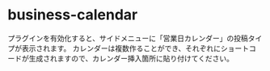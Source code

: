 # business-calendar
プラグインを有効化すると、サイドメニューに「営業日カレンダー」の投稿タイプが表示されます。
カレンダーは複数作ることができ、それぞれにショートコードが生成されますので、カレンダー挿入箇所に貼り付けてください。
